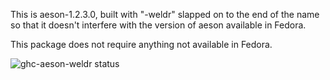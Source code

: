 This is aeson-1.2.3.0, built with "-weldr" slapped on to the end of the name
so that it doesn't interfere with the version of aeson available in Fedora.

This package does not require anything not available in Fedora.

![ghc-aeson-weldr status](https://copr.fedorainfracloud.org/coprs/dshea/haskell-extras/package/ghc-aeson-weldr/status_image/last_build.png)
